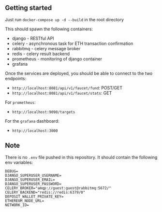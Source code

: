 
## Getting started
Just run `docker-compose up -d --build` in the root directory

This should spawn the following containers: 
* django - RESTful API
* celery - asynchronous task for ETH transaction confirmation
* rabbitmq - celery message broker
* redis - celery result backend
* prometheus - monitoring of django container
* grafana

Once the services are deployed, you should be able to connect to the two endpoints:
* `http://localhost:8081/api/v1/faucet/fund`: POST/GET
* `http://localhost:8081/api/v1/faucet/stats`: GET

For `prometheus`:
* `http://localhost:9090/targets`

For the `grafana` dashboard:
* `http://localhost:3000`

## Note 
There is no `.env` file pushed in this repository. It should contain the following env variables:
```
DEBUG=
DJANGO_SUPERUSER_USERNAME=
DJANGO_SUPERUSER_EMAIL=
DJANGO_SUPERUSER_PASSWORD=
CELERY_BROKER="amqp://guest:guest@rabbitmq:5672/"
CELERY_BACKEND="redis://redis:6379/0"
DEPOSIT_WALLET_PRIVATE_KEY=
ETHEREUM_NODE_URL=
NETWORK_ID=
```
